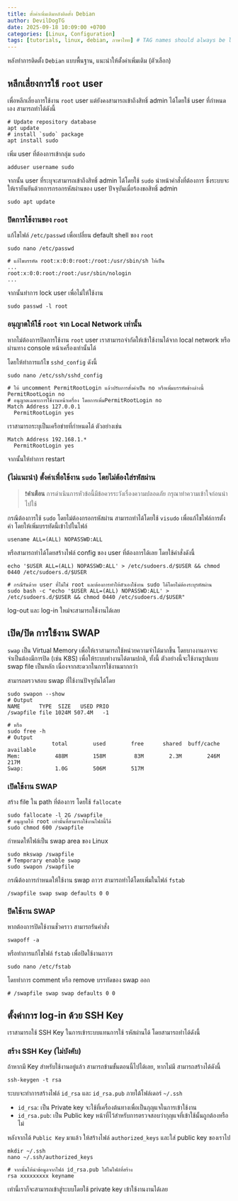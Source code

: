 ```yaml
---
title: ตั้งค่าเพิ่มเติมหลังติดตั้ง Debian
author: DevilDogTG
date: 2025-09-18 10:09:00 +0700
categories: [Linux, Configuration]
tags: [tutorials, linux, debian, ภาษาไทย] # TAG names should always be lowercase
---
```


หลังทำการติดตั้ง `Debian` แบบพื้นฐาน, แนะนำให้ตั้งค่าเพิ่มเติม (ตัวเลือก)

## หลีกเลี่ยงการใช้ `root` user

เพื่อหลีกเลี่ยงการใช้งาน `root` user แต่ยังคงสามารถเข้าถึงสิทธิ์ admin ได้โดยใช้ user ที่กำหนดเอง สามารถทำได้ดังนี้

```shell
# Update repository database
apt update
# install `sudo` package
apt install sudo
```

เพิ่ม user ที่ต้องการเข้ากลุ่ม `sudo`

```shell
adduser username sudo
```

จากนั้น user ที่ระบุจะสามารถเข้าถึงสิทธิ์ admin ได้โดยใช้ `sudo` นำหน้าคำสั่งที่ต้องการ ซึ่งระบบจะให้เรายืนยันด้วยการกรอกรหัสผ่านของ user ปัจจุบันเมื่อร้องขอสิทธิ์ admin

```shell
sudo apt update
```

### ปิดการใช้งานของ `root`

แก้ไขไฟล์ `/etc/passwd` เพื่อเปลี่ยน default shell ของ `root`

```shell
sudo nano /etc/passwd

# แก้ไขบรรทัด root:x:0:0:root:/root:/usr/sbin/sh ให้เป็น
...
root:x:0:0:root:/root:/usr/sbin/nologin
...
```

จากนั้นทำการ lock user เพื่อไม่ให้ใช้งาน

```shell
sudo passwd -l root
```

### อนุญาตให้ใช้ `root` จาก Local Network เท่านั้น

หากไม่ต้องการปิดการใช้งาน `root` user เราสามารถจำกัดให้เข้าใช้งานได้จาก local network หรือผ่านทาง console หน้าเครื่องเท่านั้นได้

โดยให้ทำการแก้ไข `sshd_config` ดังนี้

```shell
sudo nano /etc/ssh/sshd_config

# ให้ uncomment PermitRootLogin แล้วปรับการตั้งค่าเป็น no หรือเพิ่มบรรทัดข้างล่างนี้
PermitRootLogin no
# อนุญาตเฉพาะการใช้งานหน้าเครื่อง โดยการเพิ่มPermitRootLogin no
Match Address 127.0.0.1
  PermitRootLogin yes

```

เราสามารถระบุเป็นเครือข่ายที่กำหนดได้ ตัวอย่างเช่น

```shell
Match Address 192.168.1.*
  PermitRootLogin yes
```

จากนั้นให้ทำการ restart

### (ไม่แนะนำ) ตั้งค่าเพื่อใช้งาน `sudo` โดยไม่ต้องใส่รหัสผ่าน

> ❗**คำเตือน** การดำเนินการหัวข้อนี้มีข้อควรระวังเรื่องความปลอดภัย กรุณาทำความเข้าใจก่อนนำไปใช้

กรณีต้องการใช้ `sudo` โดยไม่ต้องกรอกรหัสผ่าน สามารถทำได้โดยใช้ `visudo` เพื่อแก้ไขไฟล์การตั้งค่า โดยให้เพิ่มบรรทัดนี้เข้าไปในไฟล์

```shell
usename ALL=(ALL) NOPASSWD:ALL
```

หรือสามารถทำได้โดยสร้างไฟล์ config ของ user ที่ต้องการได้เลย โดยใช้คำสั่งดังนี้

```shell
echo '$USER ALL=(ALL) NOPASSWD:ALL' > /etc/sudoers.d/$USER && chmod 0440 /etc/sudoers.d/$USER

# กรณีรันด้วย user ที่ไม่ใช่ root และต้องการทำให้ตัวเองใช้งาน sudo ได้โดยไม่ต้องระบุรหัสผ่าน
sudo bash -c "echo '$USER ALL=(ALL) NOPASSWD:ALL' > /etc/sudoers.d/$USER && chmod 0440 /etc/sudoers.d/$USER"
```

log-out และ log-in ใหม่จะสามารถใช้งานได้เลย

## เปิด/ปิด การใช้งาน SWAP

`swap` เป็น Virtual Memory เพื่อให้เราสามารถใช้หน่วยความจำได้มากขึ้น โดยบางงานอาจจะจำเป็นต้องมีการปิด (เช่น K8S) เพื่อให้ระบบทำงานได้ตามปกติ, ทั้งนี้ ตัวอย่างนี้จะใช้งานรูปแบบ swap file เป็นหลัก เนื่องจากสะดวกในการใช้งานมากกว่า

สามารถตรวจสอบ swap ที่ใช้งานปัจจุบันได้โดย

```shell
sudo swapon --show
# Output
NAME      TYPE  SIZE   USED PRIO
/swapfile file 1024M 507.4M   -1

# หรือ
sudo free -h
# Output
              total        used        free      shared  buff/cache   available
Mem:           488M        158M         83M        2.3M        246M        217M
Swap:          1.0G        506M        517M
```

### เปิดใช้งาน SWAP

สร้าง file ใน path ที่ต้องการ โดยใช้ `fallocate`

```shell
sudo fallocate -l 2G /swapfile
# อนุญาตให้ root เท่านั้นที่สามารถใช้งานไฟล์นี้ได้
sudo chmod 600 /swapfile
```

กำหนดให้ไฟล์เป็น swap area ของ Linux

```shell
sudo mkswap /swapfile
# Temporary enable swap
sudo swapon /swapfile
```

กรณีต้องการกำหนดให้ใช้งาน swap ถาวร สามารถทำได้โดยเพิ่มในไฟล์ `fstab`

```shell
/swapfile swap swap defaults 0 0
```

### ปิดใช้งาน SWAP

หากต้องการปิดใช้งานชั่วคราว สามารถรันคำสั่ง

```shell
swapoff -a
```

หรือทำการแก้ไขไฟล์ `fstab` เพื่อปิดใช้งานถาวร

```shell
sudo nano /etc/fstab
```

โดยทำการ comment หรือ remove บรรทัดของ swap ออก

```shell
# /swapfile swap swap defaults 0 0
```

## ตั้งค่าการ log-in ด้วย SSH Key

เราสามารถใช้ SSH Key ในการเข้าระบบแทนการใช้ รหัสผ่านได้ โดยสามารถทำได้ดังนี้

### สร้าง SSH Key (ไม่บังคับ)

ถ้าหากมี Key สำหรับใช้งานอยู๋แล้ว สามารถข้ามขั้นตอนนี้ไปได้เลย, หากไม่มี สามารถสร้างได้ดังนี้

```shell
ssh-keygen -t rsa
```

ระบบจะทำการสร้างไฟล์ `id_rsa` และ `id_rsa.pub` ภายใต้โฟล์เดอร์ `~/.ssh`

- `id_rsa`: เป็น Private key จะใช้ที่เครื่องต้นทางเพื่อเป็นกุญแจในการเข้าใช้งาน
- `id_rsa.pub`: เป็น Public key หน้าที่ไว้สำหรับการตรวจสอบว่ากุญแจที่เข้าใช้นั้นถูกต้องหรือไม่

หลังจากได้ `Public Key` มาแล้ว ให้สร้างไฟล์ `authorized_keys` และใส่ public key ของเราไป

```shell
mkdir ~/.ssh
nano ~/.ssh/authorized_keys

# จากนั้นให้นำข้อมูลจากไฟล์ id_rsa.pub ใส่ในไฟล์ที่สร้าง
rsa xxxxxxxxx keyname
```

เท่านี้เราก็จะสามารถเข้าสู่ระบบโดยใช้ private key เข้าใช้งานงานได้เลย
